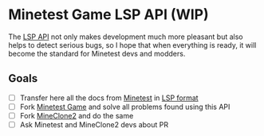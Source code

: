 # Minetest Game LSP API (WIP)

The [LSP API] not only makes development much more pleasant but also helps to
detect serious bugs, so I hope that when everything is ready, it will become the
standard for Minetest devs and modders.

## Goals

- [ ] Transfer here all the docs from [Minetest] in [LSP format]
- [ ] Fork [Minetest Game] and solve all problems found using this API
- [ ] Fork [MineClone2] and do the same
- [ ] Ask Minetest and MineClone2 devs about PR

[lsp api]: https://github.com/sumneko/lua-language-server
[lsp format]: https://github.com/sumneko/lua-language-server/wiki/Annotations
[minetest]: https://github.com/minetest/minetest/tree/master/doc
[minetest game]: https://github.com/minetest/minetest_game
[mineclone2]: https://github.com/MineClone2/MineClone2
